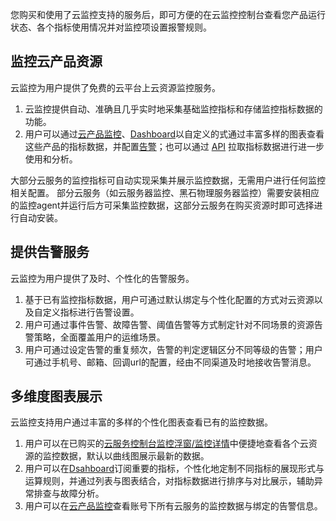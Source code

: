 您购买和使用了云监控支持的服务后，即可方便的在云监控控制台查看您产品运行状态、各个指标使用情况并对监控项设置报警规则。

## 监控云产品资源

云监控为用户提供了免费的云平台上云资源监控服务。

1. 云监控提供自动、准确且几乎实时地采集基础监控指标和存储监控指标数据的功能。
2. 用户可以通过[云产品监控]()、[Dashboard]()以自定义的式通过丰富多样的图表查看这些产品的指标数据，并配置[告警](http://tce.fsphere.cn/document/product/248/6126)；也可以通过 [API](http://tce.fsphere.cn/doc/api/405) 拉取指标数据进行进一步使用和分析。

大部分云服务的监控指标可自动实现采集并展示监控数据，无需用户进行任何监控相关配置。
部分云服务（如云服务器监控、黑石物理服务器监控）需要安装相应的监控agent并运行后方可采集监控数据，这部分云服务在购买资源时即可选择进行自动安装。

## 提供告警服务

云监控为用户提供了及时、个性化的告警服务。

1. 基于已有监控指标数据，用户可通过默认绑定与个性化配置的方式对云资源以及自定义指标进行告警设置。
2. 用户可通过事件告警、故障告警、阈值告警等方式制定针对不同场景的资源告警策略，全面覆盖用户的运维场景。
3. 用户可通过设定告警的重复频次，告警的判定逻辑区分不同等级的告警；用户可通过手机号、邮箱、回调url的配置，经由不同渠道及时地接收告警消息。

## 多维度图表展示

云监控支持用户通过丰富的多样的个性化图表查看已有的监控数据。

1. 用户可以在已购买的[云服务控制台监控浮窗/监控详情](http://tce.fsphere.cn/document/product/248/6142)中便捷地查看各个云资源的监控数据，默认以曲线图展示最新的数据。
2. 用户可以在[Dsahboard](http://tce.fsphere.cn/document/product/248/13118)订阅重要的指标，个性化地定制不同指标的展现形式与运算规则，并通过列表与图表结合，对指标数据进行排序与对比展示，辅助异常排查与故障分析。
3. 用户可以在[云产品监控](http://tce.fsphere.cn/document/product/248/13526)查看账号下所有云服务的监控数据与绑定的告警信息。

